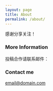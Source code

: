 ```yaml
---
layout: page
title: About
permalink: /about/
---
```


感谢分享关注！

### More Information

投稿合作请联系邮件：

### Contact me

[email@domain.com](mailto:chinaanimallaw@gmail.com)
